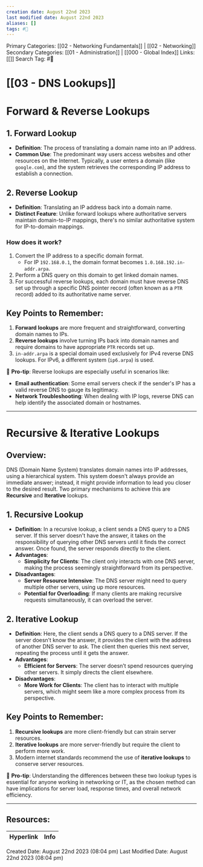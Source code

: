 ```yaml
---
creation date: August 22nd 2023
last modified date: August 22nd 2023
aliases: []
tags: #📖
---
```


Primary Categories: [[02 - Networking Fundamentals]] | [[02 - Networking]] 
Secondary Categories: [[01 - Administration]] | [[000 - Global Index]] 
Links: [[]] 
Search Tag: #📖  

# [[03 - DNS Lookups]]  

# Forward & Reverse Lookups

## 1. Forward Lookup
- **Definition**: The process of translating a domain name into an IP address.
- **Common Use**: The predominant way users access websites and other resources on the Internet. Typically, a user enters a domain (like `google.com`), and the system retrieves the corresponding IP address to establish a connection.
## 2. Reverse Lookup
- **Definition**: Translating an IP address back into a domain name.
- **Distinct Feature**: Unlike forward lookups where authoritative servers maintain domain-to-IP mappings, there's no similar authoritative system for IP-to-domain mappings.
### How does it work?
1. Convert the IP address to a specific domain format. 
   - For IP `192.168.0.1`, the domain format becomes `1.0.168.192.in-addr.arpa`.
2. Perform a DNS query on this domain to get linked domain names.
3. For successful reverse lookups, each domain must have reverse DNS set up through a specific DNS pointer record (often known as a `PTR` record) added to its authoritative name server.
## Key Points to Remember:
1. **Forward lookups** are more frequent and straightforward, converting domain names to IPs.
2. **Reverse lookups** involve turning IPs back into domain names and require domains to have appropriate `PTR` records set up.
3. `in-addr.arpa` is a special domain used exclusively for IPv4 reverse DNS lookups. For IPv6, a different system (`ip6.arpa`) is used.

🔑 **Pro-tip**: Reverse lookups are especially useful in scenarios like:
- **Email authentication**: Some email servers check if the sender's IP has a valid reverse DNS to gauge its legitimacy.
- **Network Troubleshooting**: When dealing with IP logs, reverse DNS can help identify the associated domain or hostnames.

___
# Recursive & Iterative Lookups

## Overview:
DNS (Domain Name System) translates domain names into IP addresses, using a hierarchical system. This system doesn't always provide an immediate answer; instead, it might provide information to lead you closer to the desired result. Two primary mechanisms to achieve this are **Recursive** and **Iterative** lookups.
## 1. Recursive Lookup
- **Definition**: In a recursive lookup, a client sends a DNS query to a DNS server. If this server doesn't have the answer, it takes on the responsibility of querying other DNS servers until it finds the correct answer. Once found, the server responds directly to the client.
- **Advantages**:
  - **Simplicity for Clients**: The client only interacts with one DNS server, making the process seemingly straightforward from its perspective.
- **Disadvantages**:
  - **Server Resource Intensive**: The DNS server might need to query multiple other servers, using up more resources.
  - **Potential for Overloading**: If many clients are making recursive requests simultaneously, it can overload the server.
## 2. Iterative Lookup
- **Definition**: Here, the client sends a DNS query to a DNS server. If the server doesn’t know the answer, it provides the client with the address of another DNS server to ask. The client then queries this next server, repeating the process until it gets the answer.
- **Advantages**:
  - **Efficient for Servers**: The server doesn’t spend resources querying other servers. It simply directs the client elsewhere.
- **Disadvantages**:
  - **More Work for Clients**: The client has to interact with multiple servers, which might seem like a more complex process from its perspective.
## Key Points to Remember:
1. **Recursive lookups** are more client-friendly but can strain server resources.
2. **Iterative lookups** are more server-friendly but require the client to perform more work.
3. Modern internet standards recommend the use of **iterative lookups** to conserve server resources.

🔑 **Pro-tip**: Understanding the differences between these two lookup types is essential for anyone working in networking or IT, as the chosen method can have implications for server load, response times, and overall network efficiency.




___

## Resources:

| Hyperlink | Info |
| --------- | ---- |


Created Date: August 22nd 2023 (08:04 pm) 
Last Modified Date: August 22nd 2023 (08:04 pm)

